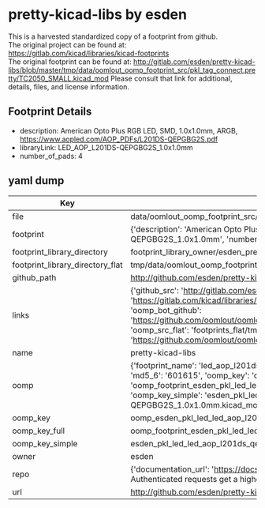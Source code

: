 # pretty-kicad-libs by esden  
This is a harvested standardized copy of a footprint from github.  
The original project can be found at:  
https://gitlab.com/kicad/libraries/kicad-footprints  
The original footprint can be found at:
http://gitlab.com/esden/pretty-kicad-libs/blob/master/tmp/data/oomlout_oomp_footprint_src/pkl_tag_connect.pretty/TC2050_SMALL.kicad_mod
Please consult that link for additional, details, files, and license information.  
## Footprint Details
* description: American Opto Plus RGB LED, SMD, 1.0x1.0mm, ARGB, https://www.aopled.com/AOP_PDFs/L201DS-QEPGBG2S.pdf  
* libraryLink: LED_AOP_L201DS-QEPGBG2S_1.0x1.0mm  
* number_of_pads: 4  
## yaml dump  
| Key | Value |  
| --- | --- |  
| file | data/oomlout_oomp_footprint_src/pretty-kicad-libs/pkl_led.pretty/LED_AOP_L201DS-QEPGBG2S_1.0x1.0mm.kicad_mod |  
| footprint | {'description': 'American Opto Plus RGB LED, SMD, 1.0x1.0mm, ARGB, https://www.aopled.com/AOP_PDFs/L201DS-QEPGBG2S.pdf', 'libraryLink': 'LED_AOP_L201DS-QEPGBG2S_1.0x1.0mm', 'number_of_pads': 4} |  
| footprint_library_directory | footprint_library_owner/esden_pretty-kicad-libs |  
| footprint_library_directory_flat | tmp/data/oomlout_oomp_footprint_src/footprints_flat/esden_pkl_led_led_aop_l201ds_qepgbg2s_1_0x1_0mm/working |  
| github_path | http://github.com/esden/pretty-kicad-libs/blob/master/tmp/data/oomlout_oomp_footprint_src/pkl_led.pretty/LED_AOP_L201DS-QEPGBG2S_1.0x1.0mm.kicad_mod |  
| links | {'github_src': 'http://gitlab.com/esden/pretty-kicad-libs/blob/master/tmp/data/oomlout_oomp_footprint_src/pkl_tag_connect.pretty/TC2050_SMALL.kicad_mod', 'github_src_repo': 'https://gitlab.com/kicad/libraries/kicad-footprints', 'oomp_bot': 'tmp/data/oomlout_oomp_footprint_src/footprints/esden_pkl_led_led_aop_l201ds_qepgbg2s_1_0x1_0mm/working', 'oomp_bot_github': 'https://github.com/oomlout/oomlout_oomp_footprint_bot/tree/main/tmp/data/oomlout_oomp_footprint_src/footprints/esden_pkl_led_led_aop_l201ds_qepgbg2s_1_0x1_0mm/working', 'oomp_src_flat': 'footprints_flat/tmp/data/oomlout_oomp_footprint_src/footprints_flat/esden_pkl_led_led_aop_l201ds_qepgbg2s_1_0x1_0mm/working', 'oomp_src_flat_github': 'https://github.com/oomlout/oomlout_oomp_footprint_src/tree/main/tmp/data/oomlout_oomp_footprint_src/footprints_flat/esden_pkl_led_led_aop_l201ds_qepgbg2s_1_0x1_0mm/working'} |  
| name | pretty-kicad-libs |  
| oomp | {'footprint_name': 'led_aop_l201ds_qepgbg2s_1_0x1_0mm', 'library_name': 'pkl_led', 'md5': '601615c361e60edaf1b3c0d1c3ad54cf', 'md5_10': '601615c361', 'md5_5': '60161', 'md5_6': '601615', 'oomp_key': 'oomp_esden_pkl_led_led_aop_l201ds_qepgbg2s_1_0x1_0mm', 'oomp_key_extra': 'oomp_footprint_esden_pkl_led_led_aop_l201ds_qepgbg2s_1_0x1_0mm', 'oomp_key_full': 'oomp_footprint_esden_pkl_led_led_aop_l201ds_qepgbg2s_1_0x1_0mm_601615', 'oomp_key_simple': 'esden_pkl_led_led_aop_l201ds_qepgbg2s_1_0x1_0mm', 'original_filename': 'data/oomlout_oomp_footprint_src/pretty-kicad-libs/pkl_led.pretty/LED_AOP_L201DS-QEPGBG2S_1.0x1.0mm.kicad_mod', 'owner_name': 'esden'} |  
| oomp_key | oomp_esden_pkl_led_led_aop_l201ds_qepgbg2s_1_0x1_0mm |  
| oomp_key_full | oomp_footprint_esden_pkl_led_led_aop_l201ds_qepgbg2s_1_0x1_0mm |  
| oomp_key_simple | esden_pkl_led_led_aop_l201ds_qepgbg2s_1_0x1_0mm |  
| owner | esden |  
| repo | {'documentation_url': 'https://docs.github.com/rest/overview/resources-in-the-rest-api#rate-limiting', 'message': "API rate limit exceeded for 84.66.142.224. (But here's the good news: Authenticated requests get a higher rate limit. Check out the documentation for more details.)"} |  
| url | http://github.com/esden/pretty-kicad-libs |  

